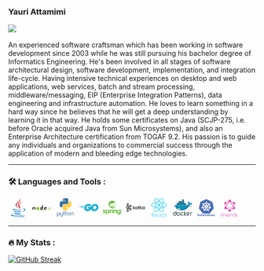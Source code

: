 ### Yauri Attamimi

<div id="header">
  <img src="https://media.giphy.com/media/fwWN1z5x11VaLEqMdD/giphy.gif" width="100"/>
</div>

An experienced software craftsman which has been working in software development since 2003 while he was still pursuing his bachelor degree of Informatics Engineering.
He's been involved in all stages of software architectural design, software development, implementation, and integration life-cycle. 
Having intensive technical experiences on desktop and web applications, web services, batch and stream processing, middleware/messaging, EIP (Enterprise Integration Patterns), data engineering and infrastructure automation. 
He loves to learn something in a hard way since he believes that he will get a deep understanding by learning it in that way. 
He holds some certificates on Java (SCJP-275, i.e. before Oracle acquired Java from Sun Microsystems), and also an Enterprise Architecture certification from TOGAF 9.2. 
His passion is to guide any individuals and organizations to commercial success through the application of modern and bleeding edge technologies. 

---

### :hammer_and_wrench: Languages and Tools :

<div>
  <img src="https://github.com/devicons/devicon/blob/master/icons/java/java-original.svg" title="Java" alt="Java" width="40" height="40" />&nbsp;
  <img src="https://github.com/devicons/devicon/blob/master/icons/nodejs/nodejs-original-wordmark.svg" title="NodeJS" alt="NodeJS" width="40" height="40" />&nbsp;
  <img src="https://github.com/devicons/devicon/blob/master/icons/python/python-original-wordmark.svg" title="Python" alt="Python" width="40" height="40" />&nbsp;
  <img src="https://github.com/devicons/devicon/blob/master/icons/go/go-original-wordmark.svg" title="Go" alt="Go" width="40" height="40" />&nbsp;
  <img src="https://github.com/devicons/devicon/blob/master/icons/spring/spring-original-wordmark.svg" title="Spring" alt="Spring" width="40" height="40" />&nbsp;
  <img src="https://github.com/devicons/devicon/blob/master/icons/apachekafka/apachekafka-original-wordmark.svg" title="Kafka" alt="Kafka" width="40" height="40" />&nbsp;
  <img src="https://github.com/devicons/devicon/blob/master/icons/react/react-original-wordmark.svg" title="React" alt="React" width="40" height="40" />&nbsp;
  <img src="https://github.com/devicons/devicon/blob/master/icons/docker/docker-original-wordmark.svg" title="Docker" alt="Docker" width="40" height="40" />&nbsp;
  <img src="https://github.com/devicons/devicon/blob/master/icons/kubernetes/kubernetes-plain-wordmark.svg" title="K8s" alt="K8s" width="40" height="40" />&nbsp;
  <img src="https://github.com/devicons/devicon/blob/master/icons/graphql/graphql-plain-wordmark.svg" title="GraphQL" alt="GraphQL" width="40" height="40" />&nbsp;
</div>

---

### :fire: My Stats :

[![GitHub Streak](http://github-readme-streak-stats.herokuapp.com?user=yauritux&theme=dark&background=000000)](https://git.io/streak-stats)
